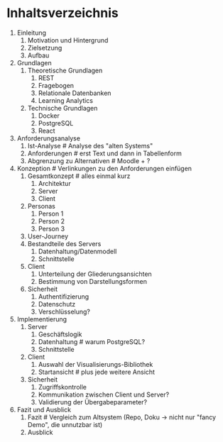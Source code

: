 # Inhaltsverzeichnis

1. Einleitung
   1. Motivation und Hintergrund
   2. Zielsetzung
   3. Aufbau
2. Grundlagen
   1. Theoretische Grundlagen
      1. REST
      2. Fragebogen
      3. Relationale Datenbanken
      4. Learning Analytics
   2. Technische Grundlagen
      1. Docker
      2. PostgreSQL
      3. React
3. Anforderungsanalyse
   1. Ist-Analyse # Analyse des "alten Systems"
   2. Anforderungen # erst Text und dann in Tabellenform
   3. Abgrenzung zu Alternativen # Moodle + ?
4. Konzeption # Verlinkungen zu den Anforderungen einfügen
   1. Gesamtkonzept # alles einmal kurz
      1. Architektur
      2. Server
      3. Client
   2. Personas
      1. Person 1
      2. Person 2
      3. Person 3
   3. User-Journey
   4. Bestandteile des Servers
      1. Datenhaltung/Datenmodell
      2. Schnittstelle
   5. Client
      1. Unterteilung der Gliederungsansichten
      2. Bestimmung von Darstellungsformen
   7. Sicherheit
      1. Authentifizierung
      2. Datenschutz
      3. Verschlüsselung?
5. Implementierung
   1. Server
      1. Geschäftslogik
      2. Datenhaltung # warum PostgreSQL?
      3. Schnittstelle
   2. Client
      1. Auswahl der Visualisierungs-Bibliothek
      2. Startansicht # plus jede weitere Ansicht
   3. Sicherheit
      1. Zugriffskontrolle
      2. Kommunikation zwischen Client und Server?
      3. Validierung der Übergabeparameter?
6. Fazit und Ausblick
   1. Fazit # Vergleich zum Altsystem (Repo, Doku -> nicht nur "fancy Demo", die unnutzbar ist)
   2. Ausblick
